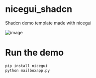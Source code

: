 # nicegui_shadcn
Shadcn demo template made with nicegui



![image](https://github.com/user-attachments/assets/4472ebfd-b942-4cc6-aae2-336928aae6bf)



# Run the demo

```python
pip install nicegui
python mailboxapp.py
```
